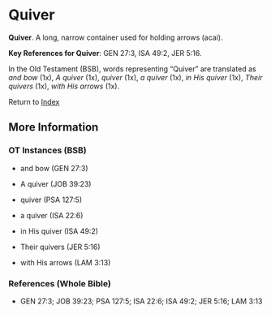 # Quiver
**Quiver**. 
A long, narrow container used for holding arrows (acai). 


**Key References for Quiver**: 
GEN 27:3, ISA 49:2, JER 5:16. 


In the Old Testament (BSB), words representing “Quiver” are translated as 
*and bow* (1x), *A quiver* (1x), *quiver* (1x), *a quiver* (1x), *in His quiver* (1x), *Their quivers* (1x), *with His arrows* (1x). 




Return to [Index](00-Index.md)

## More Information

### OT Instances (BSB)

* and bow (GEN 27:3)

* A quiver (JOB 39:23)

* quiver (PSA 127:5)

* a quiver (ISA 22:6)

* in His quiver (ISA 49:2)

* Their quivers (JER 5:16)

* with His arrows (LAM 3:13)



### References (Whole Bible)

* GEN 27:3; JOB 39:23; PSA 127:5; ISA 22:6; ISA 49:2; JER 5:16; LAM 3:13



